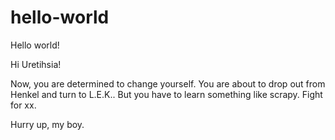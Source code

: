 # hello-world
Hello world!

Hi Uretihsia!

Now, you are determined to change yourself.
You are about to drop out from Henkel and turn to L.E.K..
But you have to learn something like scrapy.
Fight for xx.

Hurry up, my boy.
